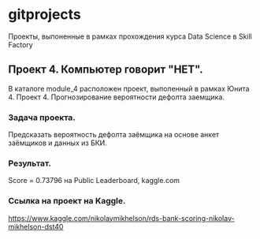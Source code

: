 # gitprojects
Проекты, выпоненные в рамках прохождения курса Data Science в Skill Factory

## Проект 4. Компьютер говорит "НЕТ".
В каталоге module_4 расположен проект, выполенный в рамках Юнита 4. Проект 4. Прогнозирование вероятности дефолта заемщика.

### Задача проекта.
Предсказать вероятность дефолта заёмщика на основе анкет заёмщиков и данных из БКИ.

### Результат.
Score = 0.73796 на Public Leaderboard, kaggle.com 

### Ссылка на проект на Kaggle.
https://www.kaggle.com/nikolaymikhelson/rds-bank-scoring-nikolay-mikhelson-dst40
